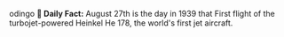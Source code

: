 odingo
**<b>📌 Daily Fact:</b>** August 27th is the day in 1939 that First flight of the turbojet-powered Heinkel He 178, the world's first jet aircraft.
